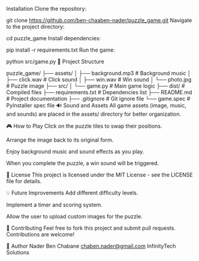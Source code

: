 Installation
Clone the repository:


git clone https://github.com/ben-chaaben-nader/puzzle_game.git
Navigate to the project directory:


cd puzzle_game
Install dependencies:


pip install -r requirements.txt
Run the game:


python src/game.py
📁 Project Structure

puzzle_game/
├── assets/
│   ├── background.mp3         # Background music
│   ├── click.wav              # Click sound
│   ├── win.wav                # Win sound
│   └── photo.jpg              # Puzzle image
├── src/
│   └── game.py                # Main game logic
├── dist/                      # Compiled files
├── requirements.txt           # Dependencies list
├── README.md                  # Project documentation
├── .gitignore                 # Git ignore file
└── game.spec                  # PyInstaller spec file
🔊 Sound and Assets
All game assets (image, music, and sounds) are placed in the assets/ directory for better organization.

🎮 How to Play
Click on the puzzle tiles to swap their positions.

Arrange the image back to its original form.

Enjoy background music and sound effects as you play.

When you complete the puzzle, a win sound will be triggered.

📜 License
This project is licensed under the MIT License - see the LICENSE file for details.

💡 Future Improvements
Add different difficulty levels.

Implement a timer and scoring system.

Allow the user to upload custom images for the puzzle.

🤝 Contributing
Feel free to fork this project and submit pull requests. Contributions are welcome!

📝 Author
Nader Ben Chabane
chaben.nader@gmail.com
InfinityTech Solutions

